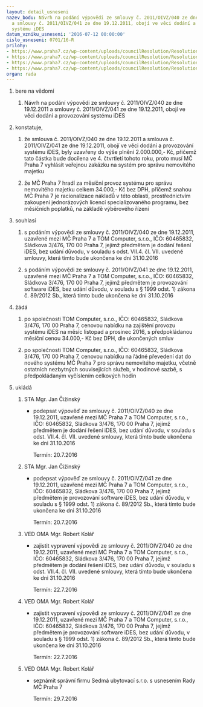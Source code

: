 ```yaml
---
layout: detail_usneseni
nazev_bodu: Návrh na podání výpovědi ze smlouvy č. 2011/OIVZ/040 ze dne 19.12.2011
  a smlouvy č. 2011/OIVZ/041 ze dne 19.12.2011, obojí ve věci dodání a provozování
  systému iDES
datum_vzniku_usneseni: '2016-07-12 00:00:00'
cislo_usneseni: 0701/16-R
prilohy:
- https://www.praha7.cz/wp-content/uploads/councilResolution/Resolutions/27979/export/DZ_iDES~81844.docx
- https://www.praha7.cz/wp-content/uploads/councilResolution/Resolutions/27979/export/02_iDES~81843.pdf
- https://www.praha7.cz/wp-content/uploads/councilResolution/Resolutions/27979/export/03_iDES~81842.pdf
- https://www.praha7.cz/wp-content/uploads/councilResolution/Resolutions/27979/export/export~298277.pdf
organ: rada
---
```

<ol id="urzList" class="urzList_view"><li id="" class="urzClass1"><span name="1">bere na vědomí</span><ol class="urzOlClass"><li style="text-align: left;" id="" class="urzClass2"><span><p>Návrh na podání výpovědi ze smlouvy č. 2011/OIVZ/040 ze dne 19.12.2011 a smlouvy č. 2011/OIVZ/041 ze dne 19.12.2011, obojí ve věci dodání a provozování systému iDES</p></span></li></ol></li><li id="" class="urzClass1"><span name="50">konstatuje,</span><ol class="urzOlClass"><li style="text-align: left;" id="" class="urzClass2"><span><p>že smlouva č. 2011/OIVZ/040 ze dne 19.12.2011 a smlouva č. 2011/OIVZ/041 ze dne 19.12.2011, obojí ve věci dodání a provozování systému iDES, byly uzavřeny do výše plnění 2.000.000,- Kč, přičemž tato částka bude docílena ve 4. čtvrtletí tohoto roku, proto musí MČ Praha 7 vyhlásit veřejnou zakázku na systém pro správu nemovitého majetku<br></p></span></li><li style="text-align: left;" id="" class="urzClass2"><span><p>že MČ Praha 7 hradí za měsíční provoz systému pro správu nemovitého majetku celkem 34.000,- Kč bez DPH, přičemž snahou MČ Praha 7 je racionalizace nákladů v této oblasti, prostřednictvím zakoupení jednorázových licencí specializovaného programu, bez měsíčních poplatků, na základě výběrového řízení</p></span></li></ol></li><li id="" class="urzClass1"><span name="26">souhlasí</span><ol class="urzOlClass"><li style="text-align: left;" id="" class="urzClass2"><span><p>s podáním výpovědi ze smlouvy č. 2011/OIVZ/040 ze dne 19.12.2011, uzavřené mezi MČ Praha 7 a TOM Computer, s.r.o., IČO: 60465832, Sládkova 3/476, 170 00 Praha 7, jejímž předmětem je dodání řešení iDES, bez udání důvodu, v souladu s odst. VII.4. čl. VII. uvedené smlouvy, která tímto bude ukončena ke dni 31.10.2016<br></p></span></li><li style="text-align: left;" id="" class="urzClass2"><span><p>s podáním výpovědi ze smlouvy č. 2011/OIVZ/041 ze dne 19.12.2011, uzavřené mezi MČ Praha 7 a TOM Computer, s.r.o., IČO: 60465832, Sládkova 3/476, 170 00 Praha 7, jejímž předmětem je provozování software iDES, bez udání důvodu, v souladu s § 1999 odst. 1) zákona č. 89/2012 Sb., která tímto bude ukončena ke dni 31.10.2016</p></span></li></ol></li><li id="" class="urzClass1"><span name="86">žádá</span><ol class="urzOlClass"><li style="text-align: left;" id="" class="urzClass2"><span><p>po společnosti TOM Computer, s.r.o., IČO: 60465832, Sládkova 3/476, 170 00 Praha 7, cenovou nabídku na zajištění provozu systému iDES na měsíc listopad a prosinec 2016, s předpokládanou měsíční cenou 34.000,- Kč bez DPH, dle ukončených smluv</p></span></li><li style="text-align: left;" id="" class="urzClass2"><span><p>po společnosti TOM Computer, s.r.o., IČO: 60465832, Sládkova 3/476, 170 00 Praha 7, cenovou nabídku na řádné převedení dat do nového systému MČ Praha 7 pro správu nemovitého majetku, včetně ostatních nezbytných souvisejících služeb, v hodinové sazbě, s předpokládaným vyčíslením celkových hodin<br></p></span></li></ol></li><li class="urzClass1" id="urzUkoly"><span name="1">ukládá</span><ol class="urzOlClass"><li class="urzClass2"><span><p>STA Mgr. Jan Čižinský</p></span><ul class="urzUlClass"><li class="urzClass3"><span><p>podepsat výpověď ze smlouvy č. 2011/OIVZ/040 ze dne 19.12.2011, uzavřené mezi MČ Praha 7 a TOM Computer, s.r.o., IČO: 60465832, Sládkova 3/476, 170 00 Praha 7, jejímž předmětem je dodání řešení iDES, bez udání důvodu, v souladu s odst. VII.4. čl. VII. uvedené smlouvy, která tímto bude ukončena ke dni 31.10.2016</p></span><span class="urzUkolTermin">  Termín:&nbsp;20.7.2016</span></li></ul></li><li class="urzClass2"><span><p>STA Mgr. Jan Čižinský</p></span><ul class="urzUlClass"><li class="urzClass3"><span><p>podepsat výpověď ze smlouvy č. 2011/OIVZ/041 ze dne 19.12.2011, uzavřené mezi MČ Praha 7 a TOM Computer, s.r.o., IČO: 60465832, Sládkova 3/476, 170 00 Praha 7, jejímž předmětem je provozování software iDES, bez udání důvodu, v souladu s § 1999 odst. 1) zákona č. 89/2012 Sb., která tímto bude ukončena ke dni 31.10.2016</p></span><span class="urzUkolTermin">  Termín:&nbsp;20.7.2016</span></li></ul></li><li class="urzClass2"><span><p>VED OMA Mgr. Robert Kolář</p></span><ul class="urzUlClass"><li class="urzClass3"><span><p>zajistit vypravení výpovědi ze smlouvy č. 2011/OIVZ/040 ze dne 19.12.2011, uzavřené mezi MČ Praha 7 a TOM Computer, s.r.o., IČO: 60465832, Sládkova 3/476, 170 00 Praha 7, jejímž předmětem je dodání řešení iDES, bez udání důvodu, v souladu s odst. VII.4. čl. VII. uvedené smlouvy, která tímto bude ukončena ke dni 31.10.2016</p></span><span class="urzUkolTermin">  Termín:&nbsp;22.7.2016</span></li></ul></li><li class="urzClass2"><span><p>VED OMA Mgr. Robert Kolář</p></span><ul class="urzUlClass"><li class="urzClass3"><span><p>zajistit vypravení výpovědi ze smlouvy č. 2011/OIVZ/041 ze dne 19.12.2011, uzavřené mezi MČ Praha 7 a TOM Computer, s.r.o., IČO: 60465832, Sládkova 3/476, 170 00 Praha 7, jejímž předmětem je provozování software iDES, bez udání důvodu, v souladu s § 1999 odst. 1) zákona č. 89/2012 Sb., která tímto bude ukončena ke dni 31.10.2016</p></span><span class="urzUkolTermin">  Termín:&nbsp;22.7.2016</span></li></ul></li><li class="urzClass2"><span><p>VED OMA Mgr. Robert Kolář</p></span><ul class="urzUlClass"><li class="urzClass3"><span><p>seznámit správní firmu Sedmá ubytovací s.r.o. s usnesením Rady MČ Praha 7</p></span><span class="urzUkolTermin">  Termín:&nbsp;29.7.2016</span></li></ul></li></ol></li></ol>
